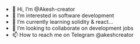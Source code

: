 - 👋 Hi, I’m @Akesh-creator
- 👀 I’m interested in software development
- 🌱 I’m currently learning solidity & react...
- 💞️ I’m looking to collaborate on development jobs 
- 📫 How to reach me on Telegram @akeshcreator

<!---
Akesh-creator/Akesh-creator is a ✨ special ✨ repository because its `README.md` (this file) appears on your GitHub profile.
You can click the Preview link to take a look at your changes.
--->
